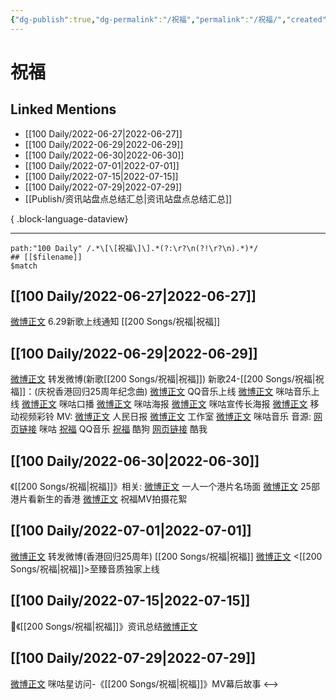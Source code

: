 ```yaml
---
{"dg-publish":true,"dg-permalink":"/祝福","permalink":"/祝福/","created":"2022-12-04T23:38:04.000+08:00","updated":"2023-08-24T18:17:41.610+08:00"}
---
```


# 祝福

## Linked Mentions
- [[100 Daily/2022-06-27\|2022-06-27]]
- [[100 Daily/2022-06-29\|2022-06-29]]
- [[100 Daily/2022-06-30\|2022-06-30]]
- [[100 Daily/2022-07-01\|2022-07-01]]
- [[100 Daily/2022-07-15\|2022-07-15]]
- [[100 Daily/2022-07-29\|2022-07-29]]
- [[Publish/资讯站盘点总结汇总\|资讯站盘点总结汇总]]

{ .block-language-dataview}

---

```expander
path:"100 Daily" /.*\[\[祝福\]\].*(?:\r?\n(?!\r?\n).*)*/
## [[$filename]]
$match
```
## [[100 Daily/2022-06-27\|2022-06-27]]
[微博正文](https://weibo.com/5248300719/LzEpM7oal) 6.29新歌上线通知 [[200 Songs/祝福\|祝福]]
## [[100 Daily/2022-06-29\|2022-06-29]]
[微博正文](https://weibo.com/1736988591/LzZWHib5T) 转发微博(新歌[[200 Songs/祝福\|祝福]])
新歌24-[[200 Songs/祝福\|祝福]]：(庆祝香港回归25周年纪念曲)
[微博正文](https://weibo.com/2169129705/LzZJUdhIQ) QQ音乐上线
[微博正文](https://weibo.com/5428441557/LzZIICrEb) 咪咕音乐上线
[微博正文](https://weibo.com/5428441557/LzYYShdCU) 咪咕口播
[微博正文](https://weibo.com/5428441557/LzZq1pC9f) 咪咕海报
[微博正文](https://weibo.com/5428441557/LA0nJ7UST) 咪咕宣传长海报
[微博正文](https://weibo.com/6663712991/LzZIapfAW) 移动视频彩铃
MV:
[微博正文](https://weibo.com/2803301701/LzZSlw8gx) 人民日报
[微博正文](https://weibo.com/7478855230/LA08H90DQ) 工作室
[微博正文](https://weibo.com/1867028705/LzZVtmLl1) 咪咕音乐
音源:
[网页链接](https://weibo.cn/sinaurl?u=http%3A%2F%2Fc.migu.cn%2F00eSBd%3Fifrom%3D5f25edcac0a77ea02e380575a7a9d0d7) 咪咕
[祝福](https://weibo.cn/sinaurl?u=https%3A%2F%2Fc.y.qq.com%2Fbase%2Ffcgi-bin%2Fu%3F__%3DfcPKjJWwfxEg) QQ音乐
[祝福](https://weibo.cn/sinaurl?u=https%3A%2F%2Ft4.kugou.com%2Fsong.html%3Fid%3D2z0OFffzAV3) 酷狗
[网页链接](https://weibo.cn/sinaurl?u=https%3A%2F%2Fm.kuwo.cn%2Fyinyue%2F225659419%3Ff%3Dip%26t%3Dusercopy) 酷我
## [[100 Daily/2022-06-30\|2022-06-30]]
《[[200 Songs/祝福\|祝福]]》相关:
[微博正文](https://weibo.com/1867028705/LA5Mx4M8R) 一人一个港片名场面
[微博正文](https://weibo.com/6082395308/LA59l0x2f) 25部港片看新生的香港
[微博正文](https://weibo.com/1867028705/LA7krAMlc) 祝福MV拍摄花絮
## [[100 Daily/2022-07-01\|2022-07-01]]
[微博正文](https://weibo.com/1736988591/LAaIzwFun) 转发微博(香港回归25周年) [[200 Songs/祝福\|祝福]]
[微博正文](https://weibo.com/1867028705/LAgrgC4iY) <[[200 Songs/祝福\|祝福]]>至臻音质独家上线
## [[100 Daily/2022-07-15\|2022-07-15]]
🌟《[[200 Songs/祝福\|祝福]]》资讯总结[微博正文](https://m.weibo.cn/6466290670/4791490968293256)
## [[100 Daily/2022-07-29\|2022-07-29]]
[微博正文](https://m.weibo.cn/5428441557/4796532538737001) 咪咕星访问-《[[200 Songs/祝福\|祝福]]》MV幕后故事
<-->